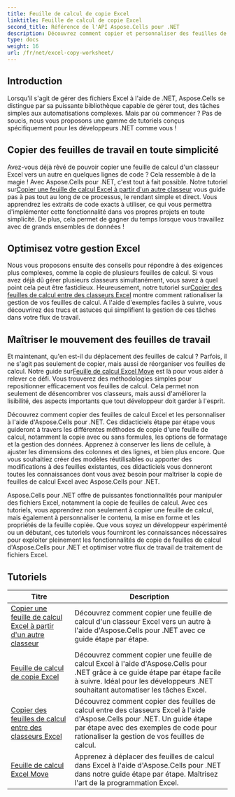 ```yaml
---
title: Feuille de calcul de copie Excel
linktitle: Feuille de calcul de copie Excel
second_title: Référence de l'API Aspose.Cells pour .NET
description: Découvrez comment copier et personnaliser des feuilles de calcul Excel avec Aspose.Cells pour .NET. Tutoriels détaillés pour maîtriser la manipulation et le formatage des données.
type: docs
weight: 16
url: /fr/net/excel-copy-worksheet/
---
```

## Introduction

Lorsqu'il s'agit de gérer des fichiers Excel à l'aide de .NET, Aspose.Cells se distingue par sa puissante bibliothèque capable de gérer tout, des tâches simples aux automatisations complexes. Mais par où commencer ? Pas de soucis, nous vous proposons une gamme de tutoriels conçus spécifiquement pour les développeurs .NET comme vous !

## Copier des feuilles de travail en toute simplicité

 Avez-vous déjà rêvé de pouvoir copier une feuille de calcul d'un classeur Excel vers un autre en quelques lignes de code ? Cela ressemble à de la magie ! Avec Aspose.Cells pour .NET, c'est tout à fait possible. Notre tutoriel sur[Copier une feuille de calcul Excel à partir d'un autre classeur](./excel-copy-worksheet-from-other-workbook/) vous guide pas à pas tout au long de ce processus, le rendant simple et direct. Vous apprendrez les extraits de code exacts à utiliser, ce qui vous permettra d'implémenter cette fonctionnalité dans vos propres projets en toute simplicité. De plus, cela permet de gagner du temps lorsque vous travaillez avec de grands ensembles de données !

## Optimisez votre gestion Excel

Nous vous proposons ensuite des conseils pour répondre à des exigences plus complexes, comme la copie de plusieurs feuilles de calcul. Si vous avez déjà dû gérer plusieurs classeurs simultanément, vous savez à quel point cela peut être fastidieux. Heureusement, notre tutoriel sur[Copier des feuilles de calcul entre des classeurs Excel](./excel-copy-worksheets-between-workbooks/) montre comment rationaliser la gestion de vos feuilles de calcul. À l'aide d'exemples faciles à suivre, vous découvrirez des trucs et astuces qui simplifient la gestion de ces tâches dans votre flux de travail.

## Maîtriser le mouvement des feuilles de travail

 Et maintenant, qu'en est-il du déplacement des feuilles de calcul ? Parfois, il ne s'agit pas seulement de copier, mais aussi de réorganiser vos feuilles de calcul. Notre guide sur[Feuille de calcul Excel Move](./excel-move-worksheet/) est là pour vous aider à relever ce défi. Vous trouverez des méthodologies simples pour repositionner efficacement vos feuilles de calcul. Cela permet non seulement de désencombrer vos classeurs, mais aussi d'améliorer la lisibilité, des aspects importants que tout développeur doit garder à l'esprit.

Découvrez comment copier des feuilles de calcul Excel et les personnaliser à l'aide d'Aspose.Cells pour .NET. Ces didacticiels étape par étape vous guideront à travers les différentes méthodes de copie d'une feuille de calcul, notamment la copie avec ou sans formules, les options de formatage et la gestion des données. Apprenez à conserver les liens de cellule, à ajuster les dimensions des colonnes et des lignes, et bien plus encore. Que vous souhaitiez créer des modèles réutilisables ou apporter des modifications à des feuilles existantes, ces didacticiels vous donneront toutes les connaissances dont vous avez besoin pour maîtriser la copie de feuilles de calcul Excel avec Aspose.Cells pour .NET.

Aspose.Cells pour .NET offre de puissantes fonctionnalités pour manipuler des fichiers Excel, notamment la copie de feuilles de calcul. Avec ces tutoriels, vous apprendrez non seulement à copier une feuille de calcul, mais également à personnaliser le contenu, la mise en forme et les propriétés de la feuille copiée. Que vous soyez un développeur expérimenté ou un débutant, ces tutoriels vous fourniront les connaissances nécessaires pour exploiter pleinement les fonctionnalités de copie de feuilles de calcul d'Aspose.Cells pour .NET et optimiser votre flux de travail de traitement de fichiers Excel.

## Tutoriels 
| Titre | Description |
| --- | --- |
| [Copier une feuille de calcul Excel à partir d'un autre classeur](./excel-copy-worksheet-from-other-workbook/) | Découvrez comment copier une feuille de calcul d'un classeur Excel vers un autre à l'aide d'Aspose.Cells pour .NET avec ce guide étape par étape. |  
| [Feuille de calcul de copie Excel](./excel-copy-worksheet/) | Découvrez comment copier une feuille de calcul Excel à l'aide d'Aspose.Cells pour .NET grâce à ce guide étape par étape facile à suivre. Idéal pour les développeurs .NET souhaitant automatiser les tâches Excel. |  
| [Copier des feuilles de calcul entre des classeurs Excel](./excel-copy-worksheets-between-workbooks/) | Découvrez comment copier des feuilles de calcul entre des classeurs Excel à l'aide d'Aspose.Cells pour .NET. Un guide étape par étape avec des exemples de code pour rationaliser la gestion de vos feuilles de calcul. |  
| [Feuille de calcul Excel Move](./excel-move-worksheet/) | Apprenez à déplacer des feuilles de calcul dans Excel à l'aide d'Aspose.Cells pour .NET dans notre guide étape par étape. Maîtrisez l'art de la programmation Excel. |  